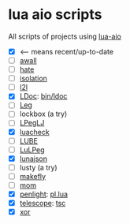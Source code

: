 # lua aio scripts

All scripts of projects using [lua-aio](https://github.com/tst2005/lua-aio)

 * [x] <-- means recent/up-to-date
 * [ ] [awall](https://github.com/tst2005/awall)
 * [ ] [hate](https://github.com/tst2005/hate/tree/allinone)
 * [ ] [isolation](https://github.com/tst2005/lua-isolation)
 * [ ] [l2l](https://github.com/tst2005/l2l)
 * [x] [LDoc](https://github.com/tst2005/ldoc/tree/allinone): [bin/ldoc](https://github.com/tst2005/ldoc/blob/allinone/bin/ldoc)
 * [ ] [Leg](https://github.com/tst2005/leg)
 * [ ] lockbox (a try)
 * [ ] [LPegLJ](https://github.com/tst2005/lpeglj)
 * [x] [luacheck](https://github.com/tst2005/luacheck)
 * [ ] [LUBE](https://github.com/tst2005/love-misc-libs/tree/all-in-one/LUBE)
 * [ ] [LuLPeg](https://github.com/tst2005/lulpeg)
 * [x] [lunajson](https://github.com/tst2005/lunajson)
 * [ ] lusty (a try)
 * [ ] [makefly](https://github.com/tst2005/makefly)
 * [ ] [mom](https://github.com/tst2005/mom)
 * [x] [penlight](https://github.com/tst2005/lua-penlight/tree/allinone): [pl.lua](https://github.com/tst2005/lua-penlight/blob/allinone/pl.lua)
 * [x] [telescope](https://github.com/tst2005/telescope/tree/allinone): [tsc](https://github.com/tst2005/telescope/blob/allinone/aio/tsc)
 * [x] [xor](https://github.com/tst2005/xor)
